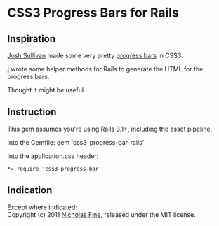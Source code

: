 # CSS3 Progress Bars for Rails

## Inspiration

[Josh Sullivan][js] made some very pretty [progress bars][blog] in CSS3.

[I][vanity] wrote some helper methods for Rails to generate the HTML for the progress bars.

Thought it might be useful.

## Instruction

This gem assumes you're using Rails 3.1+, including the asset pipeline.

Into the Gemfile:
    gem 'css3-progress-bar-rails'

Into the application.css header:

    *= require 'css3-progress-bar'

## Indication

Except where indicated:  
Copyright (c) 2011 [Nicholas Fine][vanity], released under the MIT license. 

[js]: http://dipperstove.com/index.html
[blog]: http://dipperstove.com/design/css3-progress-bars.html
[vanity]: http://ndfine.com

